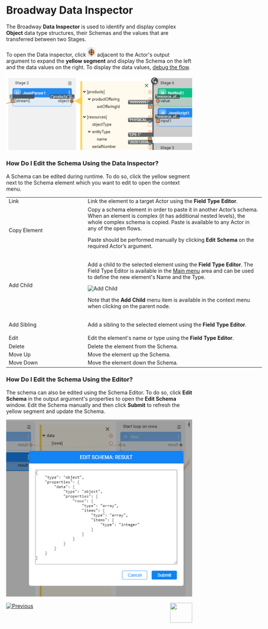 # Broadway Data Inspector

The Broadway **Data Inspector** is used to identify and display complex **Object** data type structures, their Schemas and the values that are transferred between two Stages. 

To open the Data inspector, click ![image](images/99_27_cross.PNG) adjacent to the Actor's output argument to expand the **yellow segment** and display the Schema on the left and the data values on the right. To display the data values, [debug the flow](25_broadway_flow_window_run_and_debug_flow.md#debug-broadway-flow). 

<img src="images/99_27_01.PNG" alt="image" style="zoom:80%;" />

### How Do I Edit the Schema Using the Data Inspector?

A Schema can be edited during runtime. To do so, click the yellow segment next to the Schema element which you want to edit to open the context menu. 

<table style="width: 900px;">
<tbody>
<tr>
<td width="200">Link</td>
<td style="width: 465px;">Link the element to a target Actor using the <strong>Field Type Editor</strong>.</td>
</tr>
<tr>
<td width="200">Copy Element</td>
<td style="width: 465px;">Copy a schema element in order to paste it in another Actor’s schema. When an element is complex (it has additional nested levels), the whole complex schema is copied. Paste is available to any Actor in any of the open flows.
<p> Paste should be performed manually by clicking <strong>Edit Schema</strong> on the required Actor’s argument.</p>
</td>
</tr>
<tr>
<td width="60pxl">Add Child</td>
<td width="430pxl">
<p>Add a child to the selected element using the <strong>Field Type Editor</strong>. The Field Type Editor is available in the <a href="18_broadway_flow_window.md#main-menu">Main menu</a> area and can be used to define the new element's Name and the Type.</p>
<p><img src="images/99_27_03.PNG" alt="Add Child" /></p>
<p>Note that the <strong>Add Child</strong> menu item is available in the context menu when clicking on the parent node.</p>
</td>
</tr>
<tr>
<td width="200">Add Sibling</td>
<td style="width: 465px;">
<p>Add a sibling to the selected element using the <strong>Field Type Editor</strong>.</p>
</td>
</tr>
<tr>
<td width="200">Edit</td>
  <td style="width: 465px;">Edit the element's name or type using the <strong>Field Type Editor</strong>.</td>
</tr>
<tr>
<td width="200">Delete</td>
<td style="width: 465px;">Delete the element from the Schema.</td>
</tr>
<tr>
<td width="200">Move Up</td>
<td style="width: 465px;">Move the element up the Schema.</td>
</tr>
<tr>
<td width="200">Move Down</td>
<td style="width: 465px;">Move the element down the Schema.</td>
</tr>
</tbody>
</table>



### How Do I Edit the Schema Using the Editor?

The schema can also be edited using the Schema Editor. To do so, click **Edit Schema** in the output argument's properties to open the **Edit Schema** window. Edit the Schema manually and then click **Submit** to refresh the yellow segment and update the Schema. 

<img src="images/99_27_04_data_viewer.PNG" alt="image" style="zoom:80%;" />

[![Previous](/articles/images/Previous.png)](25_broadway_flow_window_run_and_debug_flow.md)[<img align="right" width="60" height="54" src="/articles/images/Next.png">](28_actor_editor.md)
